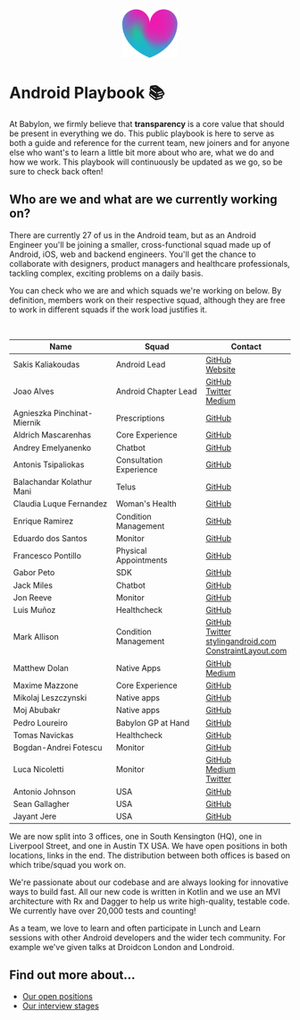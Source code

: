 <p align="center">
<img src="logo.png">
</p>


Android Playbook 📚
==================================

At Babylon, we firmly believe that **transparency** is a core value that 
should be present in everything we do. This public playbook is here to 
serve as both a guide and reference for the current team, new joiners 
and for anyone else who want's to learn a little bit more about who are, 
what we do and how we work. This playbook will continuously be updated as
we go, so be sure to check back often!

## Who are we and what are we currently working on?

There are currently 27 of us in the Android team, but as an Android 
Engineer you'll be joining a smaller, cross-functional squad made up of 
Android, iOS, web and backend engineers.  You'll get the chance to 
collaborate with designers, product managers and healthcare 
professionals, tackling complex, exciting problems on a daily basis. 

You can check who we are and which squads we're working on below. By 
definition, members work on their respective squad, although they are 
free to work in different squads if the work load justifies it. 

<br>

| Name                          | Squad                    | Contact                                  |
|-------------------------------|--------------------------|------------------------------------------|
| Sakis Kaliakoudas             | Android Lead             | [GitHub](https://github.com/athkalia) <br> [Website](http://www.sakiskaliakoudas.com)|
| Joao Alves                    | Android Chapter Lead     | [GitHub](https://github.com/jcmsalves)  <br> [Twitter](https://twitter.com/jcmsalves) <br> [Medium](https://medium.com/@jcmsalves) |
| Agnieszka Pinchinat-Miernik   | Prescriptions            | [GitHub](https://github.com/alpm)  
| Aldrich Mascarenhas           | Core Experience          | [GitHub](https://github.com/AldrichMascarenhas) |
| Andrey Emelyanenko            | Chatbot                  | [GitHub](https://github.com/andrey-yem) |
| Antonis Tsipaliokas           | Consultation Experience  | [GitHub](https://github.com/kokeroulis) |
| Balachandar Kolathur Mani     | Telus                    | [GitHub](https://github.com/balachandarlinks) |
| Claudia Luque Fernandez       | Woman's Health           | [GitHub](https://github.com/claucookie) |
| Enrique Ramirez               | Condition Management     | [GitHub](https://github.com/kikermo) |
| Eduardo dos Santos            | Monitor                  | [GitHub](https://github.com/ejms) |
| Francesco Pontillo            | Physical Appointments    | [GitHub](https://github.com/frapontillo) |
| Gabor Peto                    | SDK                      | [GitHub](https://github.com/GaborPeto) |
| Jack Miles                    | Chatbot                  | [GitHub](https://github.com/JEKMiles) |
| Jon Reeve                     | Monitor                  | [GitHub](https://github.com/jonreeve) |
| Luis Muñoz                    | Healthcheck              | [GitHub](https://github.com/luismunyoz) |
| Mark Allison                  | Condition Management     | [GitHub](https://github.com/StylingAndroid) <br> [Twitter](https://twitter.com/MarkIAllison) <br> [stylingandroid.com](https://blog.stylingandroid.com) <br> [ConstraintLayout.com](https://constraintlayout.com/) |
| Matthew Dolan                 | Native Apps              | [GitHub](https://github.com/mattmook) <br> [Medium](https://medium.com/@appmattus) |
| Maxime Mazzone                | Core Experience          | [GitHub](https://github.com/mazzonem) |
| Mikolaj Leszczynski           | Native apps              | [GitHub](https://github.com/Rosomack) |
| Moj Abubakr                   | Native apps              | [GitHub](https://github.com/MojRoid) |
| Pedro Loureiro                | Babylon GP at Hand       | [GitHub](https://github.com/pedroql) |
| Tomas Navickas                | Healthcheck              | [GitHub](https://github.com/iTomkinas) |
| Bogdan-Andrei Fotescu         | Monitor                  | [GitHub](https://github.com/rakatan) |
| Luca Nicoletti                | Monitor                  | [GitHub](https://github.com/lnicolet) <br> [Medium](https://medium.com/@luca.nicolett) <br> [Twitter](https://twitter.com/luca_nicolett) |
| Antonio Johnson                | USA                  | [GitHub](https://github.com/aj-65) |
| Sean Gallagher                 | USA                  | [GitHub](https://github.com/seangallagherbabylon) |
| Jayant Jere                    | USA                  | [GitHub](https://github.com/j-android) |

We are now split into 3 offices, one in South Kensington (HQ), one in Liverpool Street, and one in Austin TX USA. We have open positions in both 
locations, links in the end. The distribution between both offices is 
based on which tribe/squad you work on.

We're passionate about our codebase and are always looking for 
innovative ways to build fast.  All our new code is written in 
Kotlin and we use an MVI architecture with Rx and Dagger to help us 
write high-quality, testable code. We currently have over 20,000 
tests and counting!

As a team, we love to learn and often participate in Lunch and Learn 
sessions with other Android developers and the wider tech community. 
For example we've given talks at Droidcon London and Londroid.

## Find out more about...

- [Our open positions](/recruitment/positions/open_positions.md)
- [Our interview stages](/recruitment/interview_stages.md)
